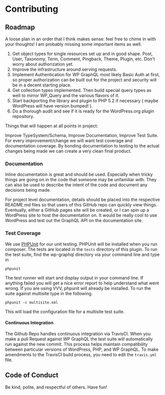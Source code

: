 # Contributing

## Roadmap

A loose plan in an order that I think makes sense: feel free to chime in with
your thoughts! I am probably missing some important items as well.

1. Get object types for single resources set up and in good shape. Post, User,
Taxonomy, Term, Comment, Pingback, Theme, Plugin, etc. Don't worry about authorization yet.
2. Improve the infrastructure around serving requests.
3. Implement Authentication for WP GraphQL most likely Basic Auth at first, so
proper authorization can be built out for the project and security will be in a
decent starting place.
4. Get collection types implemented. Then build special query types as well to mirror
WP_Query and the various flavors of it.
5. Start backporting the library and plugin to PHP 5.2 if necessary ( maybe WordPress will have version bumped! ).
6. Do a thorough audit and see if it is ready for the WordPress.org plugin repository.

Things that will happen at all points in project:

Improve TypeSystem/Schema, Improve Documentation, Improve Test Suite. For every
improvement/change we will want test coverage and documentation coverage. By
bonding documentation to testing to the actual changes being made we can create
a very clean final product.

### Documentation

Inline documentation is great and should be used. Especially when tricky
things are going on in the code that someone may be unfamiliar with. They can
also be used to describe the intent of the code and document any decisions being
made.

For project level documentation, details should be placed into the respective
README.md files so that users of this GitHub repo can quickly view things.
Eventually, either a GitHub pages site will be created, or I can spin up a WordPress
site to host the documentation on. It would be really cool to use WordPress and
test out the GraphQL API on the documentation site.

### Test Coverage

We use [PHPUnit](https://phpunit.de/index.html) for our unit testing. PHPUnit will be installed when you run
composer. The tests are located in the `tests` directory of this plugin. To run
the test suite, find the wp-graphql directory via your command line and type in

```
phpunit
```

The test runner will start and display output in your command line. If anything failed you will get a nice error report to help understand what went wrong. If you are using VVV, phpunit will already be
installed. To run the suite against multisite type in the following.

```
phpunit -c multisite.xml
```

This will load the configuration file for a multisite test suite.

#### Continuous Integration

The Github Repo handles continuous integration via TravisCI. When you make a pull Request against WP GraphQL the test suite will automatically run against the new commit. This process helps maintain compatibility between particular versions of WordPress, PHP, and WP GraphQL. To make amendments to the TravisCI build process, you need to edit the `travis.yml` file.

## Code of Conduct

Be kind, polite, and respectful of others. Have fun!